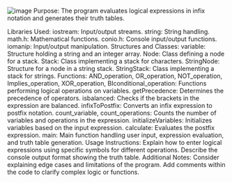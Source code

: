 ![image](https://github.com/Najeebullah3124/Truth-Table-Generator-/assets/147226547/a0393adb-3a89-4847-80d7-9a8e781e5a07)
Purpose:
The program evaluates logical expressions in infix notation and generates their truth tables.

Libraries Used:
iostream: Input/output streams.
string: String handling.
math.h: Mathematical functions.
conio.h: Console input/output functions.
iomanip: Input/output manipulation.
Structures and Classes:
variable: Structure holding a string and an integer array.
Node: Class defining a node for a stack.
Stack: Class implementing a stack for characters.
StringNode: Structure for a node in a string stack.
StringStack: Class implementing a stack for strings.
Functions:
AND_operation, OR_operation, NOT_operation, Implies_operation, XOR_operation, BIconditional_operation: Functions performing logical operations on variables.
getPrecedence: Determines the precedence of operators.
isbalanced: Checks if the brackets in the expression are balanced.
infixToPostfix: Converts an infix expression to postfix notation.
count_variable, count_operations: Counts the number of variables and operations in the expression.
initializeVariables: Initializes variables based on the input expression.
calculate: Evaluates the postfix expression.
main: Main function handling user input, expression evaluation, and truth table generation.
Usage Instructions:
Explain how to enter logical expressions using specific symbols for different operations.
Describe the console output format showing the truth table.
Additional Notes:
Consider explaining edge cases and limitations of the program.
Add comments within the code to clarify complex logic or functions.

